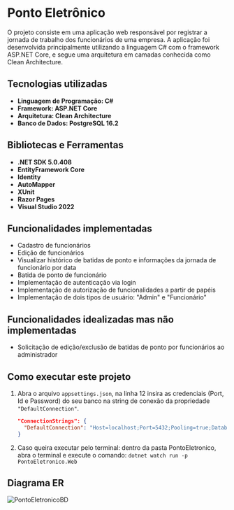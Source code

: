 # Ponto Eletrônico

O projeto consiste em uma aplicação web responsável por registrar a jornada de trabalho dos funcionários de uma empresa. A aplicação foi desenvolvida principalmente utilizando a linguagem C# com o framework ASP.NET Core, e segue uma arquitetura em camadas conhecida como Clean Architecture.

## Tecnologias utilizadas

- **Linguagem de Programação: C#**
- **Framework: ASP.NET Core**
- **Arquitetura: Clean Architecture**
- **Banco de Dados: PostgreSQL 16.2**

## Bibliotecas e Ferramentas

- **.NET SDK 5.0.408**
- **EntityFramework Core**
- **Identity**
- **AutoMapper**
- **XUnit**
- **Razor Pages**
- **Visual Studio 2022**

## Funcionalidades implementadas

- Cadastro de funcionários
- Edição de funcionários
- Visualizar histórico de batidas de ponto e informações da jornada de funcionário por data
- Batida de ponto de funcionário
- Implementação de autenticação via login
- Implementação de autorização de funcionalidades a partir de papéis
- Implementação de dois tipos de usuário: "Admin" e "Funcionário"

## Funcionalidades idealizadas mas não implementadas

- Solicitação de edição/exclusão de batidas de ponto por funcionários ao administrador

## Como executar este projeto

1. Abra o arquivo `appsettings.json`, na linha 12 insira as credenciais (Port, Id e Password) do seu banco na string de conexão da propriedade `"DefaultConnection"`.

   ```json
   "ConnectionStrings": {
     "DefaultConnection": "Host=localhost;Port=5432;Pooling=true;Database=PontoEletronicoDB;User Id=postgres;Password=sua_senha;"
   }
   ```

2. Caso queira executar pelo terminal: dentro da pasta PontoEletronico, abra o terminal e execute o comando: `dotnet watch run -p PontoEletronico.Web`

## Diagrama ER

![PontoEletronicoBD](https://github.com/Wanderleyps/ponto-eletronico-app/assets/105169695/a8904dba-cc5f-454c-87e0-fced1a34c1f2)
